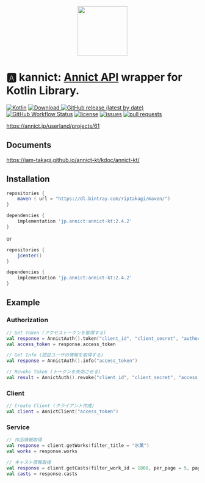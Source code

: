 <p align="center"><a href="https://annict.com" target="_blank" rel="noopener"><img src="https://user-images.githubusercontent.com/56767/56467671-fdd6ea80-645c-11e9-9056-a5d3fd5739e6.png" width="130" /></a></p>

# 🅰️ kannict: [Annict API](https://github.com/annict/annict) wrapper for Kotlin Library.

[![Kotlin](https://img.shields.io/badge/Kotlin-1.4.21-blue)](https://kotlinlang.org)
[![Download](https://api.bintray.com/packages/riptakagi/maven/annict-kt/images/download.svg?version=2.4.2) ](https://bintray.com/riptakagi/maven/kannict/2.4.2/link)
[![GitHub release (latest by date)](https://img.shields.io/github/v/release/iam-takagi/annict-kt)](https://github.com/iam-takagi/kannict/releases)
[![GitHub Workflow Status](https://img.shields.io/github/workflow/status/iam-takagi/kannict/Check)]()
[![license](https://img.shields.io/github/license/iam-takagi/annict-kt)](https://github.com/iam-takagi/kannict/blob/master/LICENSE)
[![issues](https://img.shields.io/github/issues/iam-takagi/annict-kt)](https://github.com/iam-takagi/kannict/issues)
[![pull requests](https://img.shields.io/github/issues-pr/iam-takagi/annict-kt)](https://github.com/iam-takagi/kannict/pulls)

https://annict.jp/userland/projects/61

## Documents
https://iam-takagi.github.io/annict-kt/kdoc/annict-kt/

## Installation

```gradle
repositories {
    maven ( url = "https://dl.bintray.com/riptakagi/maven/")
}

dependencies {
    implementation 'jp.annict:annict-kt:2.4.2'
}
```

or

```gradle
repositories {
    jcenter()
}

dependencies {
    implementation 'jp.annict:annict-kt:2.4.2'
}
```

## Example

### Authorization

```kotlin
// Get Token (アクセストークンを取得する)
val response = AnnictAuth().token("client_id", "client_secret", "authorization_code"(default), "urn:ietf:wg:oauth:2.0:oob"(default), "code")
val access_token = response.access_token
```

```kotlin
// Get Info (認証ユーザの情報を取得する)
val response = AnnictAuth().info("access_token")
```

```kotlin
// Revoke Token (トークンを失効させる)
val result = AnnictAuth().revoke("client_id", "client_secret", "access_token")
```

### Client
```kotlin
// Create Client (クライアント作成)
val client = AnnictClient("access_token")
```

### Service

```kotlin
// 作品情報取得
val response = client.getWorks(filter_title = "氷菓")
val works = response.works
```

```kotlin
// キャスト情報取得
val response = client.getCasts(filter_work_id = 1808, per_page = 5, page = 5)
val casts = response.casts
```
